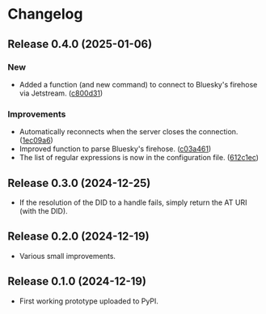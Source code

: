 # Changelog

## Release 0.4.0 (2025-01-06)

### New

- Added a function (and new command) to connect to Bluesky's firehose via Jetstream.
  ([c800d31](https://github.com/your-repo/commit/c800d31))

### Improvements

- Automatically reconnects when the server closes the connection.
  ([1ec09a6](https://github.com/your-repo/commit/1ec09a6))
- Improved function to parse Bluesky's firehose.
  ([c03a461](https://github.com/your-repo/commit/c03a461))
- The list of regular expressions is now in the configuration file.
  ([612c1ec](https://github.com/your-repo/commit/612c1ec))


## Release 0.3.0 (2024-12-25)

- If the resolution of the DID to a handle fails, simply return the AT URI (with the DID).


## Release 0.2.0 (2024-12-19)

- Various small improvements.

## Release 0.1.0 (2024-12-19)

- First working prototype uploaded to PyPI.
